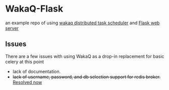 # WakaQ-Flask
an example repo of using [wakaq distributed task scheduler](https://github.com/wakatime/wakaq) and [Flask web server](https://github.com/pallets/flask)

## Issues
There are a few issues with using WakaQ as a drop-in replacement for basic celery at this point 
- lack of documentation.
- ~~lack of username, password, and db selection support for redis broker.~~ [Resolved now](https://github.com/wakatime/wakaq/issues/6)

